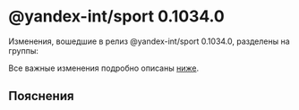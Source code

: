 # @yandex-int/sport 0.1034.0

<!-- ЧЕЛОВЕЧЕСКОЕ ВСТУПЛЕНИЕ -->

Изменения, вошедшие в релиз @yandex-int/sport 0.1034.0, разделены на группы:

Все важные изменения подробно описаны [ниже](#Пояснения).

## Пояснения

